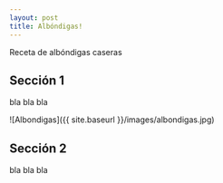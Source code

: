 ```yaml
---
layout: post
title: Albóndigas!
---
```


Receta de albóndigas caseras

## Sección 1

bla bla bla

![Albondigas]({{ site.baseurl }}/images/albondigas.jpg)

## Sección 2

bla bla bla
